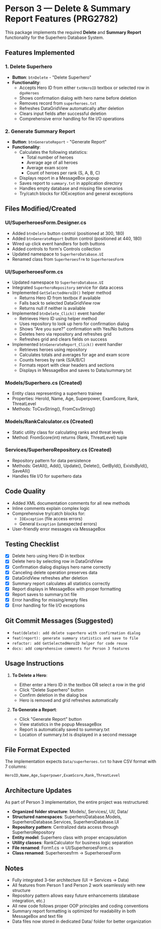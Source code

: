 
# Person 3 — Delete & Summary Report Features (PRG2782)

This package implements the required **Delete** and **Summary Report** functionality for the Superhero Database System.

## Features Implemented

### 1. Delete Superhero
- **Button**: `btnDelete` - "Delete Superhero"
- **Functionality**:
  - Accepts Hero ID from either `txtHeroID` textbox or selected row in `dgvHeroes`
  - Shows confirmation dialog with hero name before deletion
  - Removes record from `superheroes.txt`
  - Refreshes DataGridView automatically after deletion
  - Clears input fields after successful deletion
  - Comprehensive error handling for file I/O operations

### 2. Generate Summary Report
- **Button**: `btnGenerateReport` - "Generate Report"
- **Functionality**:
  - Calculates the following statistics:
    - Total number of heroes
    - Average age of all heroes
    - Average exam score
    - Count of heroes per rank (S, A, B, C)
  - Displays report in a MessageBox popup
  - Saves report to `summary.txt` in application directory
  - Handles empty database and missing file scenarios
  - Try/catch blocks for IOException and general exceptions

## Files Modified/Created

### UI/SuperheroesForm.Designer.cs
- Added `btnDelete` button control (positioned at 300, 180)
- Added `btnGenerateReport` button control (positioned at 440, 180)
- Wired up click event handlers for both buttons
- Added controls to form's Controls collection
- Updated namespace to `SuperheroDatabase.UI`
- Renamed class from `Superheroesfrm` to `SuperheroesForm`

### UI/SuperheroesForm.cs
- Updated namespace to `SuperheroDatabase.UI`
- Integrated `SuperheroRepository` service for data access
- Implemented `GetSelectedHeroID()` helper method
  - Returns Hero ID from textbox if available
  - Falls back to selected DataGridView row
  - Returns null if neither is available
- Implemented `btnDelete_Click()` event handler
  - Retrieves Hero ID using helper method
  - Uses repository to look up hero for confirmation dialog
  - Shows "Are you sure?" confirmation with Yes/No buttons
  - Deletes hero via repository and refreshes grid
  - Refreshes grid and clears fields on success
- Implemented `btnGenerateReport_Click()` event handler
  - Retrieves heroes using repository
  - Calculates totals and averages for age and exam score
  - Counts heroes by rank (S/A/B/C)
  - Formats report with clear headers and sections
  - Displays in MessageBox and saves to Data/summary.txt

### Models/Superhero.cs (Created)
- Entity class representing a superhero trainee
- Properties: HeroId, Name, Age, Superpower, ExamScore, Rank, ThreatLevel
- Methods: ToCsvString(), FromCsvString()

### Models/RankCalculator.cs (Created)
- Static utility class for calculating ranks and threat levels
- Method: FromScore(int) returns (Rank, ThreatLevel) tuple

### Services/SuperheroRepository.cs (Created)
- Repository pattern for data persistence
- Methods: GetAll(), Add(), Update(), Delete(), GetById(), ExistsById(), SaveAll()
- Handles file I/O for superhero data

## Code Quality
- Added XML documentation comments for all new methods
- Inline comments explain complex logic
- Comprehensive try/catch blocks for:
  - `IOException` (file access errors)
  - General `Exception` (unexpected errors)
- User-friendly error messages via MessageBox

## Testing Checklist
- [x] Delete hero using Hero ID in textbox
- [x] Delete hero by selecting row in DataGridView
- [x] Confirmation dialog displays hero name correctly
- [x] Canceling delete operation preserves data
- [x] DataGridView refreshes after deletion
- [x] Summary report calculates all statistics correctly
- [x] Report displays in MessageBox with proper formatting
- [x] Report saves to summary.txt file
- [x] Error handling for missing/empty files
- [x] Error handling for file I/O exceptions

## Git Commit Messages (Suggested)
- `feat(delete): add delete superhero with confirmation dialog`
- `feat(report): generate summary statistics and save to file`
- `refactor: add GetSelectedHeroID helper for code reuse`
- `docs: add comprehensive comments for Person 3 features`

## Usage Instructions
1. **To Delete a Hero**:
   - Either enter a Hero ID in the textbox OR select a row in the grid
   - Click "Delete Superhero" button
   - Confirm deletion in the dialog box
   - Hero is removed and grid refreshes automatically

2. **To Generate a Report**:
   - Click "Generate Report" button
   - View statistics in the popup MessageBox
   - Report is automatically saved to summary.txt
   - Location of summary.txt is displayed in a second message

## File Format Expected
The implementation expects `Data/superheroes.txt` to have CSV format with 7 columns:
```
HeroID,Name,Age,Superpower,ExamScore,Rank,ThreatLevel
```

## Architecture Updates
As part of Person 3 implementation, the entire project was restructured:
- **Organized folder structure**: Models/, Services/, UI/, Data/
- **Structured namespaces**: SuperheroDatabase.Models, SuperheroDatabase.Services, SuperheroDatabase.UI
- **Repository pattern**: Centralized data access through SuperheroRepository
- **Entity model**: Superhero class with proper encapsulation
- **Utility classes**: RankCalculator for business logic separation
- **File renamed**: Form1.cs → UI/SuperheroesForm.cs
- **Class renamed**: Superheroesfrm → SuperheroesForm

## Notes
- Fully integrated 3-tier architecture (UI → Services → Data)
- All features from Person 1 and Person 2 work seamlessly with new structure
- Repository pattern allows easy future enhancements (database integration, etc.)
- All new code follows proper OOP principles and coding conventions
- Summary report formatting is optimized for readability in both MessageBox and text file
- Data files now stored in dedicated Data/ folder for better organization

